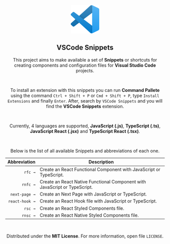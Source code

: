 <p align="center">
  <a href="https://github.com/gmass0n/vscode-snippets">
    <img width="90" src="./.github/vscode-logo.png" alt="VSCode Logo">
  </a>

  <h2 align="center">VSCode Snippets</h2>
</p>

<p align="center">
  This project aims to make available a set of <strong>Snippets</strong> or shortcuts for creating components and configuration files for <strong>Visual Studio Code</strong> projects.
</p>

<br/>

<p align="center">
  To install an extension with this snippets you can run <strong>Command Pallete</strong> using the command <code>Ctrl + Shift + P</code> or <code>Cmd + Shift + P</code>, type <code>Install  Extensions</code> and finally <code>Enter</code>. After, search by <code>VSCode Snippets</code> and you will find the <strong>VSCode Snippets</strong> extension.
</p>

<br/>

<p align="center">
  Currently, 4 languages are supported, <strong>JavaScript (.js)</strong>, <strong>TypeScript (.ts)</strong>, <strong>JavaScript React (.jsx)</strong> and <strong>TypeScript React (.tsx)</strong>.
</p>

<br/>

<p align="center">
  Below is the list of all available Snippets and abbreviations of each one.
</p>

 <table align="center">
    <thead>
      <tr>
        <th align="right">Abbreviation</th>
        <th>Description</th>
      </tr>
    </thead>
    <tbody>
      <tr>
        <td align="right"><code>rfc →</code></td>
        <td>Create an React Functional Component with JavaScript or TypeScript.</td>
      </tr>
      <tr>
        <td align="right"><code>rnfc →</code></td>
        <td>Create an React Native Functional Component with JavaScript or TypeScript.</td>
      </tr>
      <tr>
        <td align="right"><code>next-page →</code></td>
        <td>Create an Next Page with JavaScript or TypeScript.</td>
      </tr>
      <tr>
        <td align="right"><code>react-hook →</code></td>
        <td>Create an React Hook file with JavaScript or TypeScript.</td>
      </tr>
      <tr>
        <td align="right"><code>rsc →</code></td>
        <td>Create an React Styled Components file.</td>
      </tr>
      <tr>
        <td align="right"><code>rnsc →</code></td>
        <td>Create an React Native Styled Components file.</td>
      </tr>
    </tbody>
 </table>

<br/>

<p align="center">Distributed under the <strong>MIT License</strong>. For more information, open file <code>LICENSE</code>.</p>
